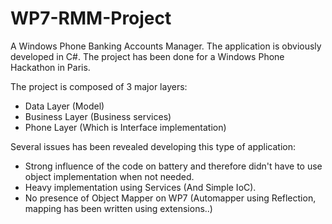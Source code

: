 WP7-RMM-Project
===============

A Windows Phone Banking Accounts Manager. The application is obviously developed in C#.
The project has been done for a Windows Phone Hackathon in Paris.


The project is composed of 3 major layers:
- Data Layer (Model)
- Business Layer (Business services)
- Phone Layer (Which is Interface implementation)



Several issues has been revealed developing this type of application:
- Strong influence of the code on battery and therefore didn't have to use object implementation when not needed.
- Heavy implementation using Services (And Simple IoC).
- No presence of Object Mapper on WP7 (Automapper using Reflection, mapping has been written using extensions..)


